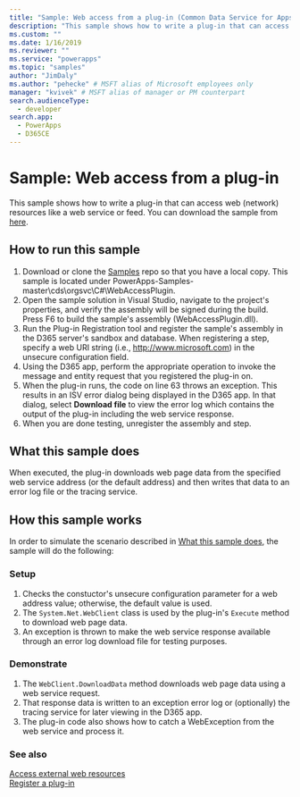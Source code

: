 ```yaml
---
title: "Sample: Web access from a plug-in (Common Data Service for Apps) | Microsoft Docs" # Intent and product brand in a unique string of 43-59 chars including spaces
description: "This sample shows how to write a plug-in that can access resources on the web (network)." # 115-145 characters including spaces. This abstract displays in the search result.
ms.custom: ""
ms.date: 1/16/2019
ms.reviewer: ""
ms.service: "powerapps"
ms.topic: "samples"
author: "JimDaly"
ms.author: "pehecke" # MSFT alias of Microsoft employees only
manager: "kvivek" # MSFT alias of manager or PM counterpart
search.audienceType: 
  - developer
search.app: 
  - PowerApps
  - D365CE
---
```

# Sample: Web access from a plug-in

This sample shows how to write a plug-in that can access web (network) resources like a web service or feed. You can download the sample from [here](https://github.com/Microsoft/PowerApps-Samples/tree/master/cds/orgsvc/C%23/WebAccessPlugin).

## How to run this sample

1. Download or clone the [Samples](https://github.com/Microsoft/PowerApps-Samples) repo so that you have a local copy. This sample is located under PowerApps-Samples-master\cds\orgsvc\C#\WebAccessPlugin.
2. Open the sample solution in Visual Studio, navigate to the project's properties, and verify the assembly will be signed during the build. Press F6 to build the sample's assembly (WebAccessPlugin.dll).
3. Run the Plug-in Registration tool and register the sample's assembly in the D365 server's sandbox and database. When registering a step, specify a web URI string (i.e., http://www.microsoft.com) in the unsecure configuration field.
4. Using the D365 app, perform the appropriate operation to invoke the message and entity request that you registered the plug-in on.
5. When the plug-in runs, the code on line 63 throws an exception. This results in an ISV error dialog being displayed in the D365 app. In that dialog, select **Download file** to view the error log which contains the output of the plug-in including the web service response.
6. When you are done testing, unregister the assembly and step.

## What this sample does

When executed, the plug-in downloads web page data from the specified web service address (or the default address) and then writes that data to an error log file or the tracing service.

## How this sample works

In order to simulate the scenario described in [What this sample does](#what-this-sample-does), the sample will do the following:

### Setup

1. Checks the constuctor's unsecure configuration parameter for a web address value; otherwise, the default value is used.
2. The `System.Net.WebClient` class is used by the plug-in's `Execute` method to download web page data.
3. An exception is thrown to make the web service response available through an error log download file for testing purposes.

### Demonstrate

1. The `WebClient.DownloadData` method downloads web page data using a web service request.
2. That response data is written to an exception error log or (optionally) the tracing service for later viewing in the D365 app.
3. The plug-in code also shows how to catch a WebException from the web service and process it.

### See also
[Access external web resources](../../access-web-services.md)<br/>
[Register a plug-in](../../register-plug-in.md)